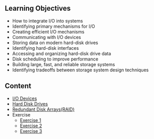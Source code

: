 ## Learning Objectives
- How to integrate I/O into systems
- Identifying primary mechanisms for I/O
- Creating efficient I/O mechanisms
- Communicating with I/O devices
- Storing data on modern hard-disk drives
- Identifying hard-disk interfaces
- Accessing and organizing hard-disk drive data
- Disk scheduling to improve performance
- Building large, fast, and reliable storage systems
- Identifying tradeoffs between storage system design techniques

## Content
- [I/O Devices](./I-O-Devices/README.md)
- [Hard Disk Drives](./Hard-Disk-Drives/README.md)
- [Redundant Disk Arrays(RAID)](./Redundant-Disk-Arrays-RAID/README.md)
- Exercise
    - [Exercise 1](./EXAM/Exervise-1.md)
    - [Exercise 2](./EXAM/Exervise-2.md)
    - [Exercise 3](./EXAM/Exervise-3.md)
